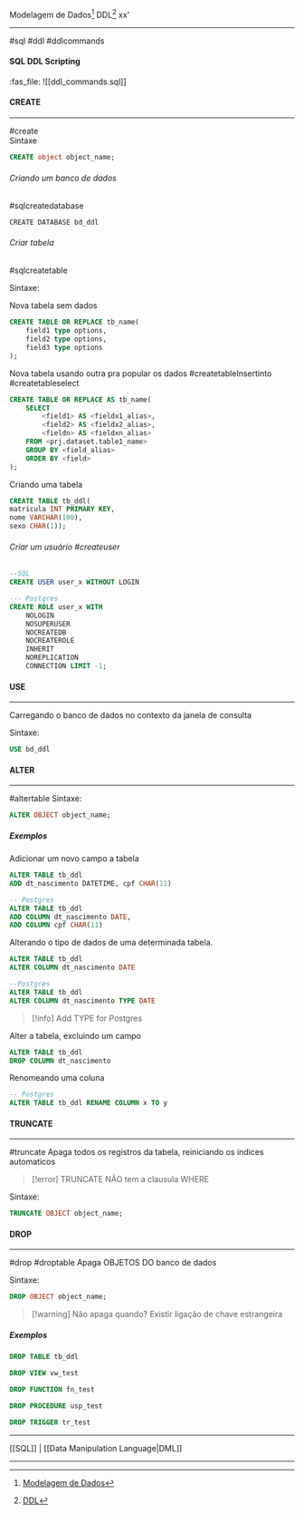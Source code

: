 Modelagem de Dados[^1] 
DDL[^2]
xx'
***
#sql #ddl #ddlcommands

#### SQL DDL Scripting
:fas_file: ![[ddl_commands.sql]]


#### CREATE
---
#create   
Sintaxe
```sql
CREATE object object_name;
```

###### Criando um banco de dados
#sqlcreatedatabase

``CREATE DATABASE bd_ddl``

###### Criar tabela
#sqlcreatetable

Sintaxe:

Nova tabela sem dados

```SQL
CREATE TABLE OR REPLACE tb_name(
	field1 type options,
	field2 type options,
	field3 type options
);
```

Nova tabela usando outra pra popular os dados
#createtableInsertinto #createtableselect
```SQL
CREATE TABLE OR REPLACE AS tb_name(
	SELECT
		<field1> AS <fieldx1_alias>,
		<field2> AS <fieldx2_alias>,
		<fieldn> AS <fieldxn_alias>
	FROM <prj.dataset.table1_name>
	GROUP BY <field_alias>
	ORDER BY <field>
);
```





Criando uma tabela
```sql
CREATE TABLE tb_ddl(
matricula INT PRIMARY KEY,
nome VARCHAR(100),
sexo CHAR(1));
```

###### Criar um usuário #createuser
```sql
--SQL
CREATE USER user_x WITHOUT LOGIN
```

```sql
--- Postgres
CREATE ROLE user_x WITH
	NOLOGIN
	NOSUPERUSER
	NOCREATEDB
	NOCREATEROLE
	INHERIT
	NOREPLICATION
	CONNECTION LIMIT -1;
```

#### USE
---
Carregando  o banco de dados no contexto da janela de consulta

Sintaxe:
```sql
USE bd_ddl
```



#### ALTER
---
#altertable
Sintaxe:
```sql
ALTER OBJECT object_name;
```

##### Exemplos

Adicionar um novo campo a tabela
```sql
ALTER TABLE tb_ddl
ADD dt_nascimento DATETIME, cpf CHAR(11)
```
```sql
-- Postgres
ALTER TABLE tb_ddl
ADD COLUMN dt_nascimento DATE, 
ADD COLUMN cpf CHAR(11)
```


Alterando o tipo de dados de uma determinada tabela.
```sql
ALTER TABLE tb_ddl
ALTER COLUMN dt_nascimento DATE
```

```sql
--Postgres
ALTER TABLE tb_ddl
ALTER COLUMN dt_nascimento TYPE DATE
```
>[!info] Add TYPE for Postgres

Alter a tabela, excluindo um campo
```sql
ALTER TABLE tb_ddl
DROP COLUMN dt_nascimento
```


Renomeando uma coluna
```sql
-- Postgres
ALTER TABLE tb_ddl RENAME COLUMN x TO y
```



#### TRUNCATE
---
#truncate
Apaga todos os registros da tabela, reiniciando os indices automaticos

>[!error] TRUNCATE NÃO tem a clausula WHERE

Sintaxe:
```sql
TRUNCATE OBJECT object_name;
```


#### DROP
---
#drop #droptable 
Apaga OBJETOS DO banco de dados

Sintaxe:
```sql
DROP OBJECT object_name;
```

>[!warning] Não apaga quando?
>Existir ligação de  chave estrangeira
>

##### Exemplos

```sql
DROP TABLE tb_ddl
```
```sql
DROP VIEW vw_test
```
```sql
DROP FUNCTION fn_test
```
```sql
DROP PROCEDURE usp_test
```
```sql
DROP TRIGGER tr_test
```

***
[[SQL]] | [[Data Manipulation Language|DML]]

***
[^1]: [Modelagem de Dados](https://ford.udemy.com/course/preparatorio_mta_database_fundamentals/learn/lecture/12528090#overview)
[^2]: [DDL](https://ford.udemy.com/course/preparatorio_mta_database_fundamentals/learn/lecture/19077776#questions)

